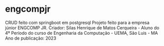 # engcompjr
CRUD feito com springboot em postgresql
Projeto feito para a empresa júnior ENGCOMP JR.
Criador: Silas Henrique de Matos Cerqueira - Aluno do 4º Período 
do curso de Engenharia da Computação - UEMA, São Luis - MA
Ano de publicação: 2023

